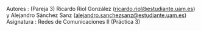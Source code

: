Autores : (Pareja 3)  Ricardo Riol González (ricardo.riol@estudiante.uam.es) y Alejandro Sánchez Sanz (alejandro.sanchezsanz@estudiante.uam.es)
Asignatura : Redes de Comunicaciones II (Práctica 3)